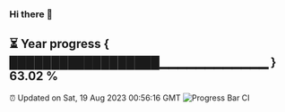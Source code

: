### Hi there 👋
⏳ Year progress { ██████████████████▁▁▁▁▁▁▁▁▁▁▁▁ } 63.02 %
---
⏰ Updated on Sat, 19 Aug 2023 00:56:16 GMT
![Progress Bar CI](https://github.com/liununu/liununu/workflows/Progress%20Bar%20CI/badge.svg)
